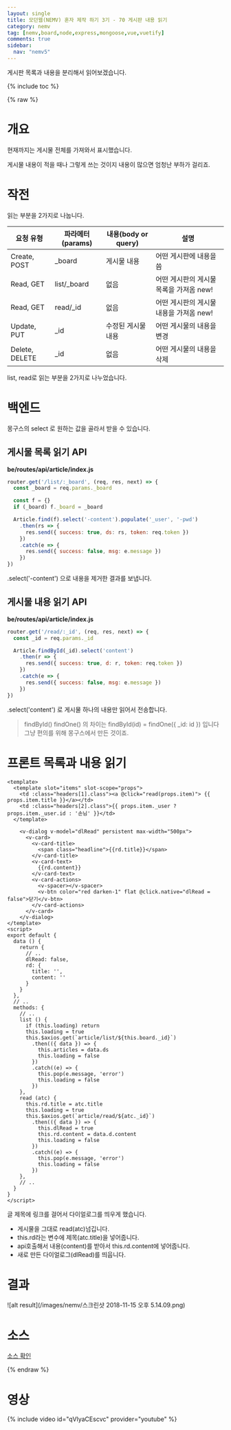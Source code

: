 ```yaml
---
layout: single
title: 모던웹(NEMV) 혼자 제작 하기 3기 - 70 게시판 내용 읽기
category: nemv
tag: [nemv,board,node,express,mongoose,vue,vuetify]
comments: true
sidebar:
  nav: "nemv5"
---
```


게시판 목록과 내용을 분리해서 읽어보겠습니다.

{% include toc %}

{% raw %}

# 개요

현재까지는 게시물 전체를 가져와서 표시했습니다.

게시물 내용이 적을 때나 그렇게 쓰는 것이지 내용이 많으면 엄청난 부하가 걸리죠.

# 작전

읽는 부분을 2가지로 나눕니다.

| 요청 유형 | 파라메터(params) | 내용(body or query) | 설명 |
| --- | --- | --- | --- |
| Create, POST | _board | 게시물 내용 | 어떤 게시판에 내용을 씀 |
| Read, GET | list/_board | 없음 | 어떤 게시판의 게시물 목록을 가져옴 new! |
| Read, GET | read/_id | 없음 | 어떤 게시판의 게시물 내용을 가져옴 new! |
| Update, PUT | _id | 수정된 게시물 내용 | 어떤 게시물의 내용을 변경 |
| Delete, DELETE | _id | 없음 | 어떤 게시물의 내용을 삭제 |   

list, read로 읽는 부분을 2가지로 나누었습니다.

# 백엔드

몽구스의 select 로 원하는 값을 골라서 받을 수 있습니다.

## 게시물 목록 읽기 API

**be/routes/api/article/index.js**  
```javascript
router.get('/list/:_board', (req, res, next) => {
  const _board = req.params._board

  const f = {}
  if (_board) f._board = _board

  Article.find(f).select('-content').populate('_user', '-pwd')
    .then(rs => {
      res.send({ success: true, ds: rs, token: req.token })
    })
    .catch(e => {
      res.send({ success: false, msg: e.message })
    })
})
```

.select('-content') 으로 내용을 제거한 결과를 보냅니다.

## 게시물 내용 읽기 API

**be/routes/api/article/index.js**  
```javascript
router.get('/read/:_id', (req, res, next) => {
  const _id = req.params._id

  Article.findById(_id).select('content')
    .then(r => {
      res.send({ success: true, d: r, token: req.token })
    })
    .catch(e => {
      res.send({ success: false, msg: e.message })
    })
})
```

.select('content') 로 게시물 하나의 내용만 읽어서 전송합니다.

> findById() findOne() 의 차이는 findById(id) = findOne({ _id: id }) 입니다 그냥 편의를 위해 몽구스에서 만든 것이죠.

# 프론트 목록과 내용 읽기

```vue
<template>
  <template slot="items" slot-scope="props">
    <td :class="headers[1].class"><a @click="read(props.item)"> {{ props.item.title }}</a></td>
    <td :class="headers[2].class">{{ props.item._user ? props.item._user.id : '손님' }}</td>            
  </template>
    
    <v-dialog v-model="dlRead" persistent max-width="500px">
      <v-card>
        <v-card-title>
          <span class="headline">{{rd.title}}</span>
        </v-card-title>
        <v-card-text>
          {{rd.content}}
        </v-card-text>
        <v-card-actions>
          <v-spacer></v-spacer>
          <v-btn color="red darken-1" flat @click.native="dlRead = false">닫기</v-btn>
        </v-card-actions>
      </v-card>
    </v-dialog>    
</template>
<script>
export default {
  data () {
    return {
      // ..
      dlRead: false,
      rd: {
        title: '',
        content: ''
      }
    }
  },
  // ..
  methods: {
    // ..
    list () {
      if (this.loading) return
      this.loading = true
      this.$axios.get(`article/list/${this.board._id}`)
        .then(({ data }) => {
          this.articles = data.ds
          this.loading = false
        })
        .catch((e) => {
          this.pop(e.message, 'error')
          this.loading = false
        })
    },
    read (atc) {
      this.rd.title = atc.title
      this.loading = true
      this.$axios.get(`article/read/${atc._id}`)
        .then(({ data }) => {
          this.dlRead = true
          this.rd.content = data.d.content
          this.loading = false
        })
        .catch((e) => {
          this.pop(e.message, 'error')
          this.loading = false
        })
    },
    // ..
  }
}
</script>
```

글 제목에 링크를 걸어서 다이얼로그를 띄우게 했습니다.

- 게시물을 그대로 read(atc)넘깁니다.
- this.rd라는 변수에 제목(atc.title)을 넣어줍니다.
- api호출해서 내용(content)를 받아서 this.rd.content에 넣어줍니다.
- 새로 만든 다이얼로그(dlRead)를 띄웁니다.

# 결과

![alt result](/images/nemv/스크린샷 2018-11-15 오후 5.14.09.png)

# 소스

[소스 확인](https://github.com/fkkmemi/nemv3/commit/9ee1f39a0f8334cd4ba4cc26d883dee55605b2d1)

{% endraw %}

# 영상

{% include video id="qVlyaCEscvc" provider="youtube" %}
